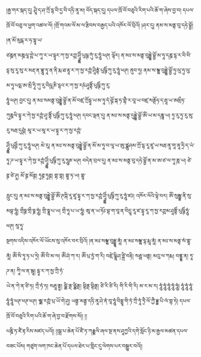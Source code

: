 ﻿  
།རྒྱ་གར་སྐད་དུ། ཤྲཱི་ད་ཤ་ཀྲོ་དྷ་བི་དྱ་བི་དཧི་ནཱ་མ། བོད་སྐད་དུ། དཔལ་ཁྲོ་བོ་བཅུའི་རིག་པའི་ཆོ་ག་ཞེས་བྱ་བ། དཔལ་ཁྲོ་བོ་བཅུ་ལ་ཕྱག་འཚལ་ལོ། །གྲོ་གའམ་ལོ་མ་ལ་རྩིབས་བརྒྱད་པའི་འཁོར་ལོ་བྲིའོ། །ཤར་དུ། ནམ་ས་མནྟ་བུ་དཧེ་བྷྱོ། །ན་མོ་མུངྒ་ར་ཧ་སྟཱ་ཡ་  
ཙཎྜན་མཎྜལཱ་ཀྵེ་པ་ཀཱ་ར་ཡ་དྷཱར་ཀ་སྱ་རཀྵ་ཤཱྣྟིཾ་པུཥྚ་ཀུཾ་རུ་ཧཱུཾ་ཕཊ། ལྟོར། ན་མཿ་ས་མནྟ་བུདྡྷེ་བྷྱོ་མ་ཧཱ་དཎྜ་དྷ་ར་བི་བི་དྷ་སུ་རཱ་སུ་ར་མརྡ་ན་བྷཱུ་ཏཱ་ན་ནི་རྨ་ཐ་རྷཱ་ར་ཀ་སྱ་རཀྵཾ་ཤཱིནྟཾ་པུཥྚིཾ་ཀུ་རུ་ཧཱུཾ་ཕཊ། ནུབ་ཏུ། ནམ་ས་མྣྟ་བུདྡྷེ་བྷྱོ་ཧུ་ལུ་ཧུ་ལུ་མ་ཧཱ་པདྨ་ཨ་མྲྀ་ཏཱི་ཀུ་རུ་བིཥཱ་ཎི་དྷའ་ར་ཀ་སྱ་རཥཾ་ཤཱནྟིཾ་པུཥྚིཾ་ཀུ་རུ་  
ཧཱུཾ་ཕཊ། བྱང་དུ། ན་མཿ་སམནྟ་བུདྡྷེ་བྷྱོ་ན་མོ་བཛྲ་ཀྲོདྷཱ་ཡ་མ་ཧཱ་དཾ་ཤྚོ་ཏྐ་ཏ་གྷཻ་ར་བཱ་ཡ་བཛྲ་སནྡོཧ་ད་རྦཱ་ཡ་ཨམྲྀཏ་ཀུཎྜལི་དྷཱ་ར་ཀེ་སྱ་རཀྵཾ་ཤཱ་ནྟིཾ་པུཥྚིཾ་ཀུ་རུ་ཧཱུཾ་ཕཊ། དབང་ལྡན་དུ། ན་མཿ་ས་མནྟ་དུདྡྷེ་བྷྱོ་ཨོཾ་ཡ་མ་དཎྜཱ་ཡ། ཏུ་རུ་ཏུ་རུ་མུ་རུ་སརྦ་དུཤྚཾ། མཱ་ར་ཡ་མཱ་ར་ཡ་དྷཱ་ར་ཀ་སྱ་རཀྵཾ་  
ཤཱྣྟིཾ་པུཤྚིཾ་ཀུ་རུ་ཧཱུཾ་ཕཊ། མེ་རུ། ན་མཿ་ས་མནྟ་བུདྡྷེ་བྷྱོ་ན་མོ་མ་ཧཱ་བ་ལཱ་ཡ་ཨུ་ཙྪུཤམ་ཀྲོ་དྷ་རཱ་ཛཱ་ཡ་སརྦ་ནཱ་གཱ་ནཱ་ཧྲི་ད་ཡཾ་ཏཱ་ཌ་ཡ་དྷཱ་ར་ཀེ་སྱ་རཀྵཾ་ཤཱྣྟིཾ་པུཥྚིཾ་ཀུ་རུ་ཧཱུཎ ་ཕཊ། བདེན་བྲལ་དུ། ན་མཿ་ས་མནྟ་བུ་དཧེ་བྷྱོ་ན་མ་ཨ་ཙ་ལ་ཀཱ་ཎཱ་ཡ། ཙེ་ཊྚ་ཙེ་ཊཱ། མོ་ཊྚ་མོཊྚ། ཏུཊྚ་ཏུཊྚ། གྷ་གྷ། གྷཱ་ཏ་ཡ། གྷཱ་  
  
རླུང་དུ། ན་མཿ་ས་མནྟ་བུདྡྷེ་བྷྱོ་ཨོཾ་ཊཀྐི་རཱ་ཛཱ་དྷཱ་ར་ཀ་སྱ་རཀྵཾ་ཤཱྣྟིཾ་པུཥྚིཾ་ཀུ་རུ་ཧཱུཾ་ཛཿ། འཁོར་ལོའི་ལྟེ་བར། ཨོཾ་སུམྦྷ་ནི་སུ་མབྷ་ཧཱུཾ། གྲྀཧྞ་གྲྀ་ཧྞ་ཧཱུཾ། གྲི་ཧྞཱ་པ་ཡ། གྲྀ་ཧཱ་པ་ཡ་ཧཱུཾ། ཨཱ་ན་ཡ་ཧོཿ་བྷ་ག་བཱ་ན་བིདྱཱ་རཱ་ཛ་དྷཱ་རཱ་ཀ་སྱ་རཀྵམ་ཤཱནྟིཾ་པུཥྚིཾ་ཧཱུཾ་ཕཊ། སཱ་ཧཱ་  
སྔགས་འདིས་འཁོར་ལོ་ཡོངས་སུ་འཁོར་བར་བྲིའོ། །ན་མཿ་སམྣྟ་བུདྡྷཱ་ནཱཾ། ན་མཿ་སམྣྟ་དྷ་རྨཱ་ནཱཾ། ན་མཿ་ས་མནྟ་སཾ་གྷཱ་ནཱཾ། ཨོཾ་སི་ཏཱ་ཏ་པ་ཏྲེ། ཨོཾ་བི་མ་ལ། ཨོཾ་ཤཾ་ཀ་ར། ཨོཾ་པྲ་ཏྱཾ་ག་རི། བཛྲེ་ཥྞཱི་ཤ་ཙྐྲི་བརྟི། སརྦྦ་ཡནྟ། མའུ་ལ་ཀརྨ། བནྡྷ་ན། ཏཱ་ཌ་ན། ཀཱི་ལ་ན་མྦཱ། དྷཱ་ར་ཀ་སྱ་ཀྲི་ཏཾ་  
ཡེ་ན་ཀེ་ན་ཙི་ཏ། ཀྲྀ་ཏཾ་ཏ། སརྦཱ་ནྟུ། ཙྪི་ནྡ་ཙྪིནྡ། བྷིནྡ་བྷིནྡ། ཙི་རི་ཙི་རི། གི་རི་གི་རི། མ་ར་མ་ར། ཧཱུཾ་ཧཱུཾ་ཧཱུཾ་ཧཱུཾ་ཧཱུཾ། ཧཱུཾ་ཧཱུཾ་ཧཱུཾ་ཧཱུཾ་ཧཱུཾ་ཕཊ་ཕཊ་ཕཊ། ཨྟྨ་རཀྵཾ་པྲ་ཡོ་གེ་ཤུ། ཡནྟྲ་མནྟྲ་དཧི་ནཱ་ཤེ་ནཾ་བཱ་ཧཱུཾ་བིདྷྱཱ་གི་ཏཾ་ཀྲྀ་ཏཱཾ་ཏྲཻ་ལོ་ཀྱཻ་དྣྣ་པི་ལཾ་གྷ་ཏེ། དཔལ་ཁྲོ་བོ་བཅུའི་རིག་པའི་ཆོ་ག་ཞེ་བྱ་བ་རྫོགས་སོ།། །།  
པཎྜི་ཏ་ཛཻ་རྟ་རིས་མཛད་པའོ།། །།སྒྲ་པ་ཆེན་པོ་ཛཻ་ཏ་ཀརྞྞལི་ཞལ་སྔ་ནས་ཤཱཀྱའི་དགེ་སློང་ཉི་མ་རྒྱལ་མཚན་དཔལ་བཟང་པོས། གཙུག་ལག་ཁང་ཆེན་པོ་དཔལ་ཐེར་པ་གླིང་དུ་ལེགས་པར་བསྒྱུར་བའོ།།  
  
  
